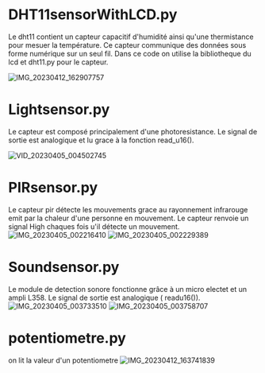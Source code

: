 # DHT11sensorWithLCD.py

Le dht11 contient un capteur capacitif d'humidité ainsi qu'une thermistance pour mesuer la température. Ce capteur communique des données sous forme numérique sur un seul fil. Dans ce code on utilise la bibliotheque du lcd et dht11.py pour le capteur.

![IMG_20230412_162907757](https://user-images.githubusercontent.com/125506518/231494942-29b4b7bb-43e8-4a52-9395-7d670c02d4ff.jpg)

# Lightsensor.py

Le capteur est composé principalement d'une photoresistance. Le signal de sortie est analogique et lu grace à la fonction read_u16().

![VID_20230405_004502745](https://user-images.githubusercontent.com/125506518/231495216-c22be5a6-43ce-4bd9-8e2a-60f5601e658d.gif)


# PIRsensor.py

Le capteur pir détecte les mouvements grace au rayonnement infrarouge emit par la chaleur d'une personne en mouvement. Le capteur renvoie un signal High chaques fois u'il détecte un mouvement.
![IMG_20230405_002216410](https://user-images.githubusercontent.com/125506518/231495693-e9e29389-6e0b-46ec-8390-48b50c4415de.jpg)
![IMG_20230405_002229389](https://user-images.githubusercontent.com/125506518/231495807-b47d3b30-845b-42f9-85cc-8d3a979262ab.jpg)

 
# Soundsensor.py

Le module de detection sonore fonctionne grâce à un micro electet et un ampli L358. Le signal de sortie est analogique ( readu16()).
![IMG_20230405_003733510](https://user-images.githubusercontent.com/125506518/231495900-f9018284-5751-49cb-9e8f-b5494a77a8ad.jpg)
![IMG_20230405_003758707](https://user-images.githubusercontent.com/125506518/231495981-84558e6d-f17b-4a29-a0c4-c8fcc6aa2ec5.jpg)


# potentiometre.py
on lit la valeur d'un potentiometre 
![IMG_20230412_163741839](https://user-images.githubusercontent.com/125506518/231496448-55a37fa1-f398-4c29-b91b-b97156a88658.jpg)

